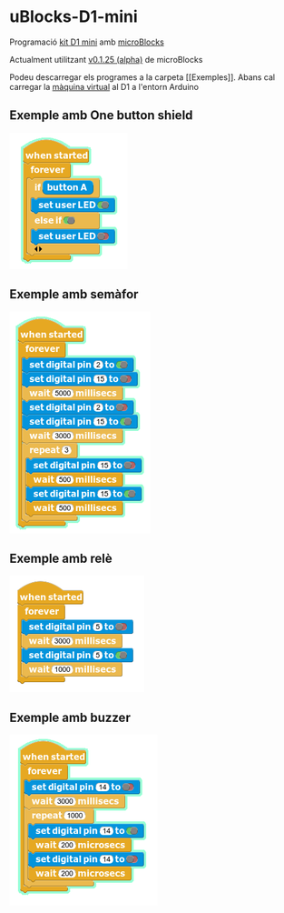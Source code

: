 # uBlocks-D1-mini
Programació [kit D1 mini](https://github.com/jorts64/kit-D1-mini/wiki) amb [microBlocks](https://github.com/bromagosa/microblocks-site/releases/tag/v0.1.25)

Actualment utilitzant [v0.1.25 (alpha)](/ublocks%2025) de microBlocks

Podeu descarregar els programes a la carpeta [[Exemples]]. 
Abans cal carregar la [màquina virtual](/ublocks%2025/vm.zip) al D1 a l'entorn Arduino


## Exemple amb One button shield

![1 button](/imatges/1%20button.png)

## Exemple amb semàfor

![1 button](/imatges/semafor.png)

## Exemple amb relè

![1 button](/imatges/rele.png)

## Exemple amb buzzer

![1 button](/imatges/buzzer.png)
